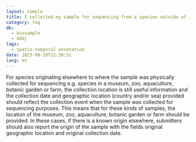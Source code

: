 ```yaml
---
layout: simple
title: I collected my sample for sequencing from a species outside of its natural environment (e.g. zoo, botanic garden) - how do I provide the spatiotemporal information for my sample?
category: faq
db:
  - biosample
  - ddbj
tags:
  - spatio-temporal annotation
date: 2023-09-10T12:39:51
lang: en
---
```


For species originating elsewhere to where the sample was physically collected for sequencing e.g. species in a museum, zoo, aquaculture, botanic garden or farm, the collection location is still useful information and the collection date and geographic location (country and/or sea) provided should reflect the collection event when the sample was collected for sequencing purposes. This means that for these kinds of samples, the location of the museum, zoo, aquaculture, botanic garden or farm should be provided. In these cases, if there is a known origin elsewhere, submitters should also report the origin of the sample with the fields original geographic location and original collection date.